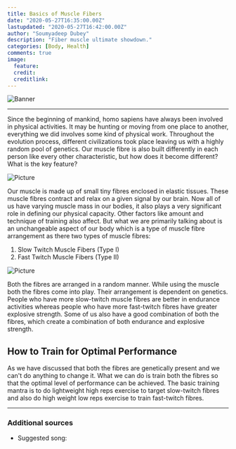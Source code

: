 ```yaml
---
title: Basics of Muscle Fibers
date: "2020-05-27T16:35:00.00Z"
lastupdated: "2020-05-27T16:42:00.00Z"
author: "Soumyadeep Dubey"
description: "Fiber muscle ultimate showdown."
categories: [Body, Health]
comments: true
image:
  feature: 
  credit: 
  creditlink: 
---
```


![Banner]()

---

Since the beginning of mankind, homo sapiens have always been involved in physical activities. It may be hunting or moving from one place to another, everything we did involves some kind of physical work. Throughout the evolution process, different civilizations took place leaving us with a highly random pool of genetics. Our muscle fibre is also built differently in each person like every other characteristic, but how does it become different? What is the key feature?

![Picture]()

Our muscle is made up of small tiny fibres enclosed in elastic tissues. These muscle fibres contract and relax on a given signal by our brain. Now all of us have varying muscle mass in our bodies, it also plays a very significant role in defining our physical capacity. Other factors like amount and technique of training also affect. But what we are primarily talking about is an unchangeable aspect of our body which is a type of muscle fibre arrangement as there two types of muscle fibres:
1. Slow Twitch Muscle Fibers (Type I)
2. Fast Twitch Muscle Fibers (Type II)

![Picture]()

Both the fibres are arranged in a random manner. While using the muscle both the fibres come into play. Their arrangement is dependent on genetics. People who have more slow-twitch muscle fibres are better in endurance activities whereas people who have more fast-twitch fibres have greater explosive strength. Some of us also have a good combination of both the fibres, which create a combination of both endurance and explosive strength.

## How to Train for Optimal Performance
As we have discussed that both the fibres are genetically present and we can't do anything to change it. What we can do is train both the fibres so that the optimal level of performance can be achieved. The basic training mantra is to do lightweight high reps exercise to target slow-twitch fibres and also do high weight low reps exercise to train fast-twitch fibres.

---
### Additional sources

- Suggested song: 